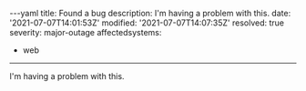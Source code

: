 ---yaml
title: Found a bug
description: I'm having a problem with this.
date: '2021-07-07T14:01:53Z'
modified: '2021-07-07T14:07:35Z'
resolved: true
severity: major-outage
affectedsystems:
  - web
---
I'm having a problem with this.

